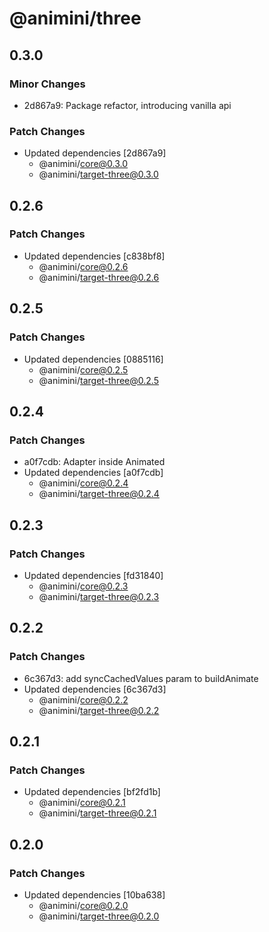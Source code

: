 # @animini/three

## 0.3.0

### Minor Changes

- 2d867a9: Package refactor, introducing vanilla api

### Patch Changes

- Updated dependencies [2d867a9]
  - @animini/core@0.3.0
  - @animini/target-three@0.3.0

## 0.2.6

### Patch Changes

- Updated dependencies [c838bf8]
  - @animini/core@0.2.6
  - @animini/target-three@0.2.6

## 0.2.5

### Patch Changes

- Updated dependencies [0885116]
  - @animini/core@0.2.5
  - @animini/target-three@0.2.5

## 0.2.4

### Patch Changes

- a0f7cdb: Adapter inside Animated
- Updated dependencies [a0f7cdb]
  - @animini/core@0.2.4
  - @animini/target-three@0.2.4

## 0.2.3

### Patch Changes

- Updated dependencies [fd31840]
  - @animini/core@0.2.3
  - @animini/target-three@0.2.3

## 0.2.2

### Patch Changes

- 6c367d3: add syncCachedValues param to buildAnimate
- Updated dependencies [6c367d3]
  - @animini/core@0.2.2
  - @animini/target-three@0.2.2

## 0.2.1

### Patch Changes

- Updated dependencies [bf2fd1b]
  - @animini/core@0.2.1
  - @animini/target-three@0.2.1

## 0.2.0

### Patch Changes

- Updated dependencies [10ba638]
  - @animini/core@0.2.0
  - @animini/target-three@0.2.0

